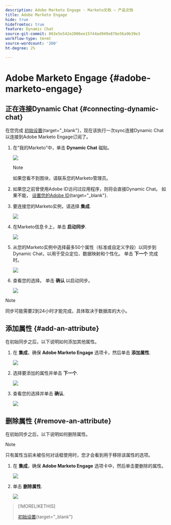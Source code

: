 ```yaml
---
description: Adobe Marketo Engage - Marketo文档 — 产品文档
title: Adobe Marketo Engage
hide: true
hidefromtoc: true
feature: Dynamic Chat
source-git-commit: 863e5e542e2006ee15f44ad949e876e56a9b39e3
workflow-type: tm+mt
source-wordcount: '260'
ht-degree: 2%

---
```


# Adobe Marketo Engage {#adobe-marketo-engage}

## 正在连接Dynamic Chat {#connecting-dynamic-chat}

在您完成 [初始设置](/help/marketo/product-docs/demand-generation/dynamic-chat/initial-setup.md){target="_blank"}，现在该执行一次sync连接Dynamic Chat以连接到Adobe Marketo Engage订阅了。

1. 在“我的Marketo”中，单击 **Dynamic Chat** 磁贴。

   ![](assets/adobe-marketo-engage-1.png)

   >[!NOTE]
   >
   >如果您看不到图块，请联系您的Marketo管理员。

1. 如果您之前曾使用Adobe ID访问过应用程序，则将会直接Dynamic Chat。 如果不能， [设置您的Adobe ID](https://helpx.adobe.com/manage-account/using/create-update-adobe-id.html){target="_blank"}.

1. 要连接您的Marketo实例，请选择 **集成**.

   ![](assets/adobe-marketo-engage-2.png)

1. 在Marketo信息卡上，单击 **启动同步**.

   ![](assets/adobe-marketo-engage-3.png)

1. 从您的Marketo实例中选择最多50个属性（标准或自定义字段）以同步到Dynamic Chat，以用于受众定位、数据映射和个性化。 单击 **下一个** 完成时。

   ![](assets/adobe-marketo-engage-4.png)

1. 查看您的选择。 单击 **确认** 以启动同步。

   ![](assets/adobe-marketo-engage-5.png)

>[!NOTE]
>
>同步可能需要2到24小时才能完成，具体取决于数据库的大小。

## 添加属性 {#add-an-attribute}

在初始同步之后，以下说明如何添加其他属性。

1. 在 **集成**，确保 **Adobe Marketo Engage** 选项卡，然后单击 **添加属性**.

   ![](assets/adobe-marketo-engage-6.png)

1. 选择要添加的属性并单击 **下一个**.

   ![](assets/adobe-marketo-engage-7.png)

1. 查看您的选择并单击 **确认**.

   ![](assets/adobe-marketo-engage-8.png)

## 删除属性 {#remove-an-attribute}

在初始同步之后，以下说明如何删除属性。

>[!NOTE]
>
>只有属性当前未被任何对话框使用时，您才会看到用于移除该属性的选项。

1. 在 **集成**，确保 **Adobe Marketo Engage** 选项卡中，然后单击要删除的属性。

   ![](assets/adobe-marketo-engage-9.png)

1. 单击 **删除属性**.

   ![](assets/adobe-marketo-engage-10.png)

>[!MORELIKETHIS]
>
>[初始设置](/help/marketo/product-docs/demand-generation/dynamic-chat/initial-setup.md){target="_blank"}


